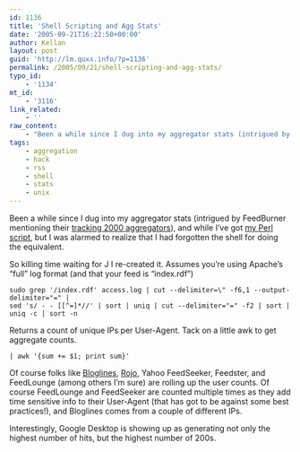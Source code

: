 ```yaml
---
id: 1136
title: 'Shell Scripting and Agg Stats'
date: '2005-09-21T16:22:50+00:00'
author: Kellan
layout: post
guid: 'http://lm.quxx.info/?p=1136'
permalink: /2005/09/21/shell-scripting-and-agg-stats/
typo_id:
    - '1134'
mt_id:
    - '3116'
link_related:
    - ''
raw_content:
    - "Been a while since I dug into my aggregator stats (intrigued by FeedBurner mentioning their [tracking 2000 aggregators](http://www.burningdoor.com/feedburner/archives/001422.html)), and while I\\'ve got [my Perl script](http://laughingmeme.org/code/parse_apache.pl), but I was alarmed to realize that I had forgotten the shell for doing the equivalent.  \n\nSo killing time waiting for J I re-created it.  Assumes you\\'re using Apache\\'s \\\"full\\\" log format (and that your feed is \\\"index.rdf\\\")\n\n    sudo grep \\'/index.rdf\\' access.log | cut --delimiter=\\\\\\\" -f6,1 --output-delimiter=\\\"=\\\" | \n    sed \\'s/ - - \\\[[^=]*//\\' | sort | uniq | cut --delimiter=\\\"=\\\" -f2 | sort | uniq -c | sort -n\n\nReturns a count of unique IPs per User-Agent.  Tack on a little awk to get aggregate counts.\n\n    | awk \\'{sum += $1; print sum}\\'\n\nOf course folks like [Bloglines](http://bloglines.com), [Rojo](http://rojo.com), Yahoo FeedSeeker, Feedster, and FeedLounge (among others I\\'m sure) are rolling up the user counts. Of course FeedLounge and FeedSeeker are counted multiple times as they add time sensitive info to their User-Agent (that has got to be against some best practices!), and Bloglines comes from a couple of different IPs.\n\nInterestingly, Google Desktop is showing up as generating not only the highest number of hits, but the highest number of 200s."
tags:
    - aggregation
    - hack
    - rss
    - shell
    - stats
    - unix
---
```


Been a while since I dug into my aggregator stats (intrigued by FeedBurner mentioning their [tracking 2000 aggregators](http://www.burningdoor.com/feedburner/archives/001422.html)), and while I’ve got [my Perl script](http://laughingmeme.org/code/parse\_apache.pl), but I was alarmed to realize that I had forgotten the shell for doing the equivalent.

So killing time waiting for J I re-created it. Assumes you’re using Apache’s “full” log format (and that your feed is “index.rdf”)

```
sudo grep '/index.rdf' access.log | cut --delimiter=\" -f6,1 --output-delimiter="=" | 
sed 's/ - - [[^=]*//' | sort | uniq | cut --delimiter="=" -f2 | sort | uniq -c | sort -n

```

Returns a count of unique IPs per User-Agent. Tack on a little awk to get aggregate counts.

```
| awk '{sum += $1; print sum}'

```

Of course folks like [Bloglines](http://bloglines.com), [Rojo](http://rojo.com), Yahoo FeedSeeker, Feedster, and FeedLounge (among others I’m sure) are rolling up the user counts. Of course FeedLounge and FeedSeeker are counted multiple times as they add time sensitive info to their User-Agent (that has got to be against some best practices!), and Bloglines comes from a couple of different IPs.

Interestingly, Google Desktop is showing up as generating not only the highest number of hits, but the highest number of 200s.